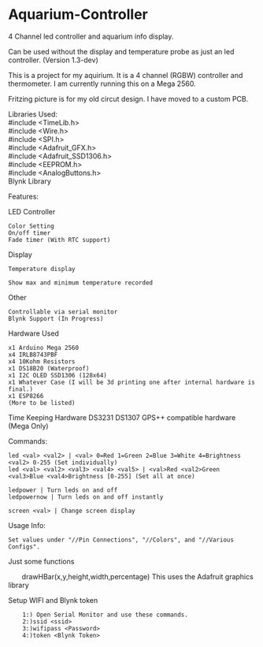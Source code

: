 # Aquarium-Controller
4 Channel led controller and aquarium info display.

Can be used without the display and temperature probe as just an led controller. (Version 1.3-dev)

This is a project for my aquirium. It is a 4 channel (RGBW) controller and thermometer.
I am currently running this on a Mega 2560.

Fritzing picture is for my old circut design.
I have moved to a custom PCB.



Libraries Used:  
	#include <TimeLib.h>  
	#include <Wire.h>  
	#include <SPI.h>  
	#include <Adafruit_GFX.h>  
	#include <Adafruit_SSD1306.h>  
	#include <EEPROM.h>  
	#include <AnalogButtons.h>  
	Blynk Library
	


Features:
  
  LED Controller
    
    Color Setting  
    On/off timer  
    Fade timer (With RTC support)  
    
  Display
    
    Temperature display
	
	Show max and minimum temperature recorded

  Other
	
	Controllable via serial monitor
	Blynk Support (In Progress)

Hardware Used

	x1 Arduino Mega 2560
	x4 IRLB8743PBF
	x4 10Kohm Resistors
	x1 DS18B20 (Waterproof)
	x1 I2C OLED SSD1306 (128x64)
	x1 Whatever Case (I will be 3d printing one after internal hardware is final.)
	x1 ESP8266
	(More to be listed)
	
Time Keeping Hardware
	DS3231
	DS1307
	GPS++ compatible hardware (Mega Only)
	
Commands:

	led <val> <val2> | <val> 0=Red 1=Green 2=Blue 3=White 4=Brightness <val2> 0-255 (Set individually)
	led <val> <val2> <val3> <val4> <val5> | <val>Red <val2>Green <val3>Blue <val4>Brightness [0-255] (Set all at once)
	
	ledpower | Turn leds on and off
	ledpowernow | Turn leds on and off instantly
	
	screen <val> | Change screen display

Usage Info:

	Set values under "//Pin Connections", "//Colors", and "//Various Configs".
	
Just some functions

        drawHBar(x,y,height,width,percentage) This uses the Adafruit graphics library

Setup WIFI and Blynk token

		1:) Open Serial Monitor and use these commands.
		2:)ssid <ssid>
		3:)wifipass <Password>
		4:)token <Blynk Token> 
		

